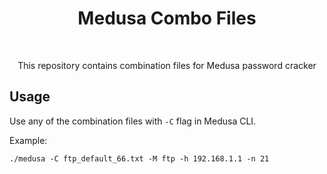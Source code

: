 <h1 align="center"> Medusa Combo Files </h1> <br>

<p align="center">This repository contains combination files for Medusa password cracker</p>


## Usage
Use any of the combination files with `-C` flag in Medusa CLI. 

Example:

`./medusa -C ftp_default_66.txt -M ftp -h 192.168.1.1 -n 21`




